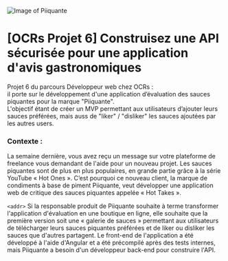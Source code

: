 ![Image of Piiquante](https://user.oc-static.com/upload/2021/07/29/16275605596354_PiiquanteLogo.png)

# [OCRs Projet 6] Construisez une API sécurisée pour une application d'avis gastronomiques

Projet 6 du parcours Développeur web chez OCRs :  
il porte sur le développement d'une application d’évaluation des sauces piquantes pour la marque "Piiquante".  
L'objectif étant de créer un MVP permettant aux utilisateurs d’ajouter leurs sauces préférées, mais auss de "liker" / "disliker" les sauces ajoutées par les autres users.

### Contexte :

La semaine dernière, vous avez reçu un message sur votre plateforme de freelance vous demandant de l'aide pour un nouveau projet. Les sauces piquantes sont de plus en plus populaires, en grande partie grâce à la série YouTube « Hot Ones ». C’est pourquoi ce nouveau client, la marque de condiments à base de piment Piiquante, veut développer une application web de critique des sauces piquantes appelée « Hot Takes ».

`<addr>` Si la responsable produit de Piiquante souhaite à terme transformer l'application d'évaluation en une boutique en ligne, elle souhaite que la première version soit une « galerie de sauces » permettant aux utilisateurs de télécharger leurs sauces piquantes préférées et de liker ou disliker les sauces que d'autres partagent. Le front-end de l'application a été développé à l'aide d'Angular et a été précompilé après des tests internes, mais Piiquante a besoin d'un développeur back-end pour construire l'API.
